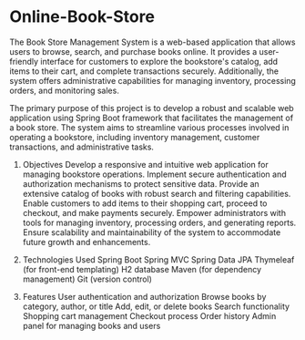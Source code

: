 # Online-Book-Store
The Book Store Management System is a web-based application that allows users to browse, search, and purchase books online. 
It provides a user-friendly interface for customers to explore the bookstore's catalog, add items to their cart, and complete transactions securely. Additionally, the system offers administrative capabilities for managing inventory, processing orders, and monitoring sales.

The primary purpose of this project is to develop a robust and scalable web application using Spring Boot framework that facilitates the management of a book store. The system aims to streamline various processes involved in operating a bookstore, including inventory management, customer transactions, and administrative tasks.

1. Objectives
Develop a responsive and intuitive web application for managing bookstore operations.
Implement secure authentication and authorization mechanisms to protect sensitive data.
Provide an extensive catalog of books with robust search and filtering capabilities.
Enable customers to add items to their shopping cart, proceed to checkout, and make payments securely.
Empower administrators with tools for managing inventory, processing orders, and generating reports.
Ensure scalability and maintainability of the system to accommodate future growth and enhancements.

2. Technologies Used
Spring Boot
Spring MVC
Spring Data JPA
Thymeleaf (for front-end templating)
H2 database
Maven (for dependency management)
Git (version control)

3. Features
User authentication and authorization
Browse books by category, author, or title
Add, edit, or delete books
Search functionality
Shopping cart management
Checkout process
Order history
Admin panel for managing books and users
